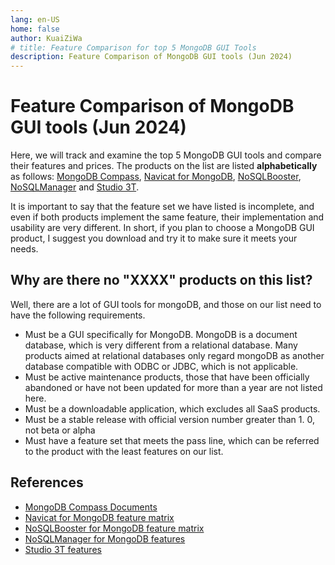 ```yaml
---
lang: en-US
home: false
author: KuaiZiWa
# title: Feature Comparison for top 5 MongoDB GUI Tools
description: Feature Comparison of MongoDB GUI tools (Jun 2024)
---
```


# Feature Comparison of MongoDB GUI tools (Jun 2024)

Here, we will track and examine the top 5 MongoDB GUI tools and compare their features and prices. The products on the list are listed **alphabetically** as follows: [MongoDB Compass](https://www.mongodb.com/products/compass), [Navicat for MongoDB](https://navicat.com/en/products/navicat-for-mongodb), [NoSQLBooster](https://nosqlbooster.com), [NoSQLManager](https://www.mongodbmanager.com) and [Studio 3T](https://studio3t.com).

It is important to say that the feature set we have listed is incomplete, and even if both products implement the same feature, their implementation and usability are very different. In short, if you plan to choose a MongoDB GUI product, I suggest you download and try it to make sure it meets your needs.

<div id="matrixContent">
  <FeatureMatrix/>
</div>

## Why are there no "XXXX" products on this list?
Well, there are a lot of GUI tools for mongoDB, and those on our list need to have the following requirements.

- Must be a GUI specifically for MongoDB. MongoDB is a document database, which is very different from a relational database. Many products aimed at relational databases only regard mongoDB as another database compatible with ODBC or JDBC, which is not applicable.
- Must be active maintenance products, those that have been officially abandoned or have not been updated for more than a year are not listed here.
- Must be a downloadable application, which excludes all SaaS products.
- Must be a stable release with official version number greater than 1. 0, not beta or alpha
- Must have a feature set that meets the pass line, which can be referred to the product with the least features on our list.

## References

- [MongoDB Compass Documents](https://www.mongodb.com/docs/compass)
- [Navicat for MongoDB feature matrix](https://navicat.com/en/products/navicat-for-mongodb-feature-matrix) 
- [NoSQLBooster for MongoDB feature matrix](https://nosqlbooster.com/compareEditions) 
- [NoSQLManager for MongoDB features](https://www.mongodbmanager.com/mongodb-manager-features) 
- [Studio 3T features](https://studio3t.com/buy/#studio3t-features) 

<!-- [Github](https://github.com/kuaiziwa/mongodb-gui-tools) -->
